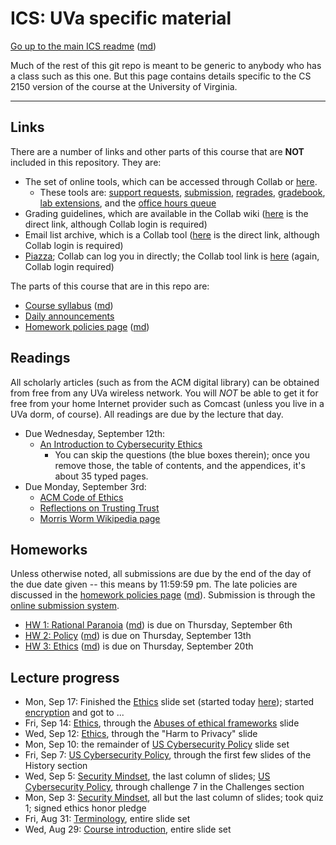 ICS: UVa specific material
==========================

[Go up to the main ICS readme](../readme.html) ([md](../readme.md))

Much of the rest of this git repo is meant to be generic to anybody who has a class such as this one. But this page contains details specific to the CS 2150 version of the course at the University of Virginia.

------------------------------------------------------------

Links
-----

There are a number of links and other parts of this course that are **NOT** included in this repository.  They are:

- The set of online tools, which can be accessed through Collab or [here][160].
    - These tools are: [support requests][161], [submission][162], [regrades][163], [gradebook][164], [lab extensions][165], and the [office hours queue][166]
- Grading guidelines, which are available in the Collab wiki ([here][171] is the direct link, although Collab login is required)
- Email list archive, which is a Collab tool ([here][170] is the direct link, although Collab login is required)
- [Piazza][152]; Collab can log you in directly; the Collab tool link is [here][172] (again, Collab login required)

The parts of this course that are in this repo are:

- [Course syllabus](syllabus.html) ([md](syllabus.md))
- [Daily announcements](daily-announcements.html#/)
- [Homework policies page](hw-policies.html) ([md](hw-policies.md))


Readings
--------

All scholarly articles (such as from the ACM digital library) can be obtained from free from any UVa wireless network.  You will *NOT* be able to get it for free from your home Internet provider such as Comcast (unless you live in a UVa dorm, of course).  All readings are due by the lecture that day.


- Due Wednesday, September 12th:
    - [An Introduction to Cybersecurity Ethics](https://www.scu.edu/media/ethics-center/technology-ethics/IntroToCybersecurityEthics.pdf)
	    - You can skip the questions (the blue boxes therein); once you remove those, the table of contents, and the appendices, it's about 35 typed pages.
- Due Monday, September 3rd:
	- [ACM Code of Ethics](https://www.acm.org/code-of-ethics)
    - [Reflections on Trusting Trust](https://dl.acm.org/citation.cfm?id=358210)
	- [Morris Worm Wikipedia page](https://en.wikipedia.org/wiki/Morris_worm)

Homeworks
-----------

Unless otherwise noted, all submissions are due by the end of the day
of the due date given -- this means by 11:59:59 pm.  The late policies are discussed in the [homework policies page](hw-policies.html) ([md](hw-policies.md)).  Submission is through the [online submission system][162].

- [HW 1: Rational Paranoia](../hws/hw1-paranoia.html) ([md](../hws/hw1-paranoia.md)) is due on Thursday, September 6th 
- [HW 2: Policy](../hws/hw2-policy.html) ([md](../hws/hw2-policy.md)) is due on Thursday, September 13th 
- [HW 3: Ethics](../hws/hw3-ethics.html) ([md](../hws/hw3-ethics.md)) is due on Thursday, September 20th



Lecture progress
----------------

- Mon, Sep 17: Finished the [Ethics](../slides/ethics.html#/) slide set (started today [here](../slides/ethics.html#/6/13)); started [encryption](../slides/encryption.html#/) and got to ...
- Fri, Sep 14: [Ethics](../slides/ethics.html#/), through the [Abuses of ethical frameworks](../slides/ethics.html#/6/13) slide
- Wed, Sep 12: [Ethics](../slides/ethics.html#/), through the "Harm to Privacy" slide
- Mon, Sep 10: the remainder of [US Cybersecurity Policy](../slides/policy.html#/) slide set
- Fri, Sep 7: [US Cybersecurity Policy](../slides/policy.html#/), through the first few slides of the History section
- Wed, Sep 5: [Security Mindset](../slides/security-mindset.html#/), the last column of slides; [US Cybersecurity Policy](../slides/policy.html#/), through challenge 7 in the Challenges section
- Mon, Sep 3: [Security Mindset](../slides/security-mindset.html#/), all but the last column of slides; took quiz 1; signed ethics honor pledge
- Fri, Aug 31: [Terminology](../slides/terminology.html#/), entire slide set
- Wed, Aug 29: [Course introduction](../slides/introduction.html#/), entire slide set


[152]: https://piazza.com/class/jlbqx6s57xq3we

[160]: https://libra.cs.virginia.edu/~pedagogy/
[161]: https://libra.cs.virginia.edu/~pedagogy/support.php
[162]: https://libra.cs.virginia.edu/~pedagogy/submit.php
[163]: https://libra.cs.virginia.edu/~pedagogy/regrades.php
[164]: https://libra.cs.virginia.edu/~pedagogy/gradebook.php
[165]: https://libra.cs.virginia.edu/~pedagogy/labextension.php
[166]: https://libra.cs.virginia.edu/~pedagogy/queue.php

[170]: https://collab.its.virginia.edu/portal/site/2461b270-0d49-4478-adb0-7dbaa77074e8/tool-reset/4376a884-7a87-40f7-a345-ce3d3df037d7
[171]: https://collab.its.virginia.edu/portal/site/2461b270-0d49-4478-adb0-7dbaa77074e8/tool-reset/6f975cbc-4ec8-44bd-adf4-0215738227b1
[172]: https://collab.its.virginia.edu/portal/site/2461b270-0d49-4478-adb0-7dbaa77074e8/page-reset/747bba69-2da2-4f84-86c5-1f6b1c704d13
